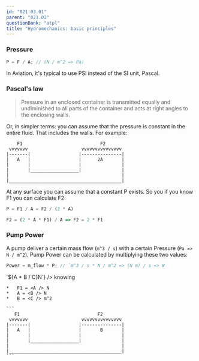 ```yaml
---
id: "021.03.01"
parent: "021.03"
questionBank: "atpl"
title: "Hydromechanics: basic principles"
---
```


### Pressure

```js
P = F / A; // (N / m^2 => Pa)
```

In Aviation, it's typical to use PSI instead of the SI unit, Pascal.

### Pascal's law

> Pressure in an enclosed container is transmitted equally and undiminished to
> all parts of the container and acts at right angles to the enclosing walls.

Or, in simpler terms: you can assume that the pressure is constant in the entire
fluid. That includes the walls. For example:

```
    F1                             F2
 vvvvvvv                    vvvvvvvvvvvvvvv
|-------|                  |---------------|
|   A   |                  |      2A       |
|       |                  |               |
|       |__________________|               |
|                                          |
|__________________________________________|
```

At any surface you can assume that a constant P exists. So you if you know F1
you can calculate F2:

```js
P = F1 / A = F2 / (2 * A)

F2 = (2 * A * F1) / A => F2 = 2 * F1
```

### Pump Power

A pump deliver a certain mass flow (`m^3 / s`) with a certain Pressure
(`Pa => N / m^2`). Pump Power can be calculated by multiplying these two values:

```js
Power = m_flow * P; // `m^3 / s * N / m^2 => (N m) / s => W
```

<FunctionQuestion variant="calculation" lo="021.03.01.01.01">
  <Variables
    variables={{
    A: [10, 20, 40, 50],
    B: [5],
    C: [10, 20, 50, 100]
    }}
    answerFunction={(A, B, C) => `${A * B / C}N`}
  />

  <Text>
    knowing

    *   F1 = <A /> N
    *   A = <B /> N
    *   B = <C /> m^2

    ```
       F1                             F2
     vvvvvvv                    vvvvvvvvvvvvvvv
    |-------|                  |---------------|
    |   A   |                  |       B       |
    |       |                  |               |
    |       |__________________|               |
    |                                          |
    |__________________________________________|
    ```

  </Text>
</FunctionQuestion>
